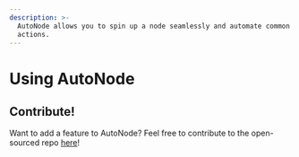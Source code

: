 ```yaml
---
description: >-
  AutoNode allows you to spin up a node seamlessly and automate common validator
  actions.
---
```


# Using AutoNode

## Contribute!

Want to add a feature to AutoNode? Feel free to contribute to the open-sourced repo [here](https://github.com/harmony-one/auto-node)!



